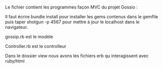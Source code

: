 
Le fichier contient les programmes façon MVC du projet Gossio :

Il faut écrire bundle install pour installer les gems contenus dans le gemfile
puis taper shotgun -p 4567 pour mettre à jour le localhost dans le navigateur.

gossip.rb est le modèle

Controller.rb est le controlleur

Dans le dossier view nous avons les fichiers erb qu interagissent avec ruby/html



